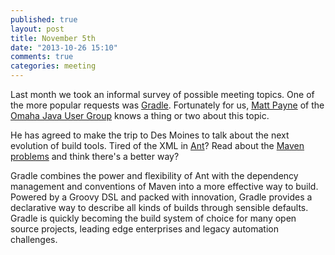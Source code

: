 ```yaml
---
published: true
layout: post
title: November 5th 
date: "2013-10-26 15:10"
comments: true
categories: meeting
---
```

Last month we took an informal survey of possible meeting topics. One
of the more popular requests was [Gradle]. Fortunately for us, [Matt
Payne] of the [Omaha Java User Group] knows a thing or two about this
topic.

He has agreed to make the trip to Des Moines to talk about the next
evolution of build tools. Tired of the XML in [Ant]? Read about the
[Maven problems] and think there's a better way?

Gradle combines the power and flexibility of Ant with the dependency management and conventions of Maven into a more effective way to build. Powered by a Groovy DSL and packed with innovation, Gradle provides a declarative way to describe all kinds of builds through sensible defaults. Gradle is quickly becoming the build system of choice for many open source projects, leading edge enterprises and legacy automation challenges.

[Gradle]: http://www.gradle.org/
[Matt Payne]:http://www.linkedin.com/in/mattpayneorg
[Omaha Java User Group]: http://ojug.org/
[Ant]: http://ant.apache.org/
[Maven problems]: http://www.jillesvangurp.com/2009/10/16/maven-good-ideas-gone-wrong/
